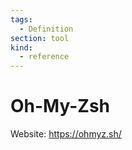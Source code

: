 ```yaml
---
tags:
  - Definition
section: tool
kind:
  - reference
---
```

# Oh-My-Zsh

Website: <https://ohmyz.sh/>
